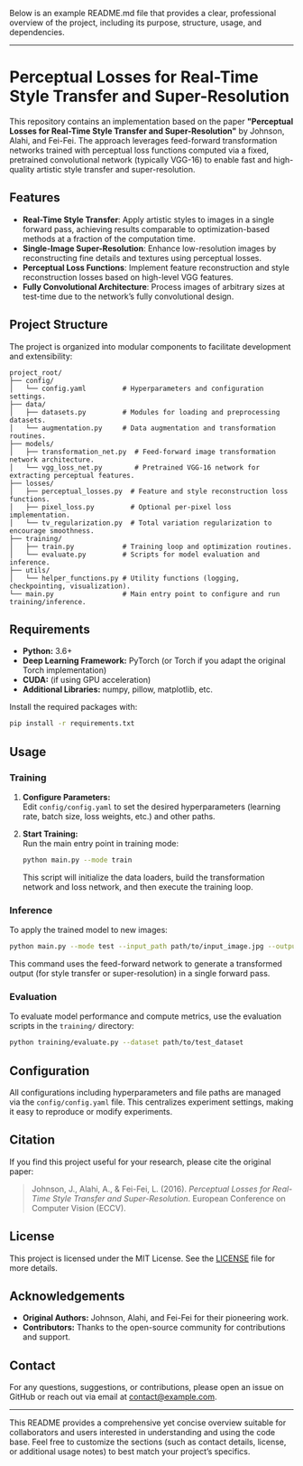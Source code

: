 Below is an example README.md file that provides a clear, professional overview of the project, including its purpose, structure, usage, and dependencies.

---

# Perceptual Losses for Real-Time Style Transfer and Super-Resolution

This repository contains an implementation based on the paper **"Perceptual Losses for Real-Time Style Transfer and Super-Resolution"** by Johnson, Alahi, and Fei-Fei. The approach leverages feed-forward transformation networks trained with perceptual loss functions computed via a fixed, pretrained convolutional network (typically VGG-16) to enable fast and high-quality artistic style transfer and super-resolution.

## Features

- **Real-Time Style Transfer**: Apply artistic styles to images in a single forward pass, achieving results comparable to optimization-based methods at a fraction of the computation time.
- **Single-Image Super-Resolution**: Enhance low-resolution images by reconstructing fine details and textures using perceptual losses.
- **Perceptual Loss Functions**: Implement feature reconstruction and style reconstruction losses based on high-level VGG features.
- **Fully Convolutional Architecture**: Process images of arbitrary sizes at test-time due to the network’s fully convolutional design.

## Project Structure

The project is organized into modular components to facilitate development and extensibility:

```
project_root/
├── config/
│   └── config.yaml         # Hyperparameters and configuration settings.
├── data/
│   ├── datasets.py         # Modules for loading and preprocessing datasets.
│   └── augmentation.py     # Data augmentation and transformation routines.
├── models/
│   ├── transformation_net.py  # Feed-forward image transformation network architecture.
│   └── vgg_loss_net.py        # Pretrained VGG-16 network for extracting perceptual features.
├── losses/
│   ├── perceptual_losses.py  # Feature and style reconstruction loss functions.
│   ├── pixel_loss.py         # Optional per-pixel loss implementation.
│   └── tv_regularization.py  # Total variation regularization to encourage smoothness.
├── training/
│   ├── train.py            # Training loop and optimization routines.
│   └── evaluate.py         # Scripts for model evaluation and inference.
├── utils/
│   └── helper_functions.py # Utility functions (logging, checkpointing, visualization).
└── main.py                 # Main entry point to configure and run training/inference.
```

## Requirements

- **Python:** 3.6+
- **Deep Learning Framework:** PyTorch (or Torch if you adapt the original Torch implementation)
- **CUDA:** (if using GPU acceleration)
- **Additional Libraries:** numpy, pillow, matplotlib, etc.

Install the required packages with:

```bash
pip install -r requirements.txt
```

## Usage

### Training

1. **Configure Parameters:**  
   Edit `config/config.yaml` to set the desired hyperparameters (learning rate, batch size, loss weights, etc.) and other paths.

2. **Start Training:**  
   Run the main entry point in training mode:
   ```bash
   python main.py --mode train
   ```

   This script will initialize the data loaders, build the transformation network and loss network, and then execute the training loop.

### Inference

To apply the trained model to new images:

```bash
python main.py --mode test --input_path path/to/input_image.jpg --output_path path/to/output_image.jpg
```

This command uses the feed-forward network to generate a transformed output (for style transfer or super-resolution) in a single forward pass.

### Evaluation

To evaluate model performance and compute metrics, use the evaluation scripts in the `training/` directory:

```bash
python training/evaluate.py --dataset path/to/test_dataset
```

## Configuration

All configurations including hyperparameters and file paths are managed via the `config/config.yaml` file. This centralizes experiment settings, making it easy to reproduce or modify experiments.

## Citation

If you find this project useful for your research, please cite the original paper:

> Johnson, J., Alahi, A., & Fei-Fei, L. (2016). *Perceptual Losses for Real-Time Style Transfer and Super-Resolution*. European Conference on Computer Vision (ECCV).

## License

This project is licensed under the MIT License. See the [LICENSE](LICENSE) file for more details.

## Acknowledgements

- **Original Authors:** Johnson, Alahi, and Fei-Fei for their pioneering work.
- **Contributors:** Thanks to the open-source community for contributions and support.

## Contact

For any questions, suggestions, or contributions, please open an issue on GitHub or reach out via email at [contact@example.com](mailto:contact@example.com).

---

This README provides a comprehensive yet concise overview suitable for collaborators and users interested in understanding and using the code base. Feel free to customize the sections (such as contact details, license, or additional usage notes) to best match your project’s specifics.
